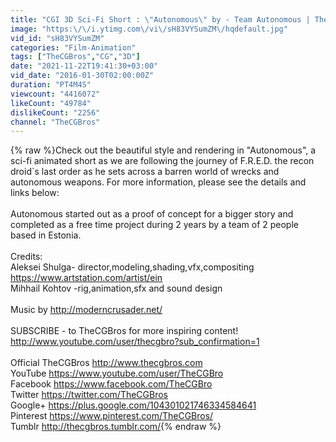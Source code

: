 ```yaml
---
title: "CGI 3D Sci-Fi Short : \"Autonomous\" by - Team Autonomous | TheCGBros"
image: "https:\/\/i.ytimg.com\/vi\/sH83VYSumZM\/hqdefault.jpg"
vid_id: "sH83VYSumZM"
categories: "Film-Animation"
tags: ["TheCGBros","CG","3D"]
date: "2021-11-22T19:41:30+03:00"
vid_date: "2016-01-30T02:00:00Z"
duration: "PT4M4S"
viewcount: "4416072"
likeCount: "49784"
dislikeCount: "2256"
channel: "TheCGBros"
---
```

{% raw %}Check out the beautiful style and rendering in &quot;Autonomous&quot;, a sci-fi animated short as we are following the journey of F.R.E.D. the recon droid`s last order as he sets across a barren world of wrecks and autonomous weapons. For more information, please see the details and links below:<br /><br />Autonomous started out as a proof of concept for a bigger story and completed as a free time project during 2 years by a team of 2 people based in Estonia.<br /><br />Credits:<br />Aleksei Shulga- director,modeling,shading,vfx,compositing<br /><a rel="nofollow" target="blank" href="https://www.artstation.com/artist/ein">https://www.artstation.com/artist/ein</a><br />Mihhail Kohtov -rig,animation,sfx and sound design<br /><br />Music by  <a rel="nofollow" target="blank" href="http://moderncrusader.net/">http://moderncrusader.net/</a><br /><br />SUBSCRIBE - to TheCGBros for more inspiring content!<br /><a rel="nofollow" target="blank" href="http://www.youtube.com/user/thecgbro?sub_confirmation=1">http://www.youtube.com/user/thecgbro?sub_confirmation=1</a><br /><br />Official TheCGBros <a rel="nofollow" target="blank" href="http://www.thecgbros.com">http://www.thecgbros.com</a><br />YouTube <a rel="nofollow" target="blank" href="https://www.youtube.com/user/TheCGBro">https://www.youtube.com/user/TheCGBro</a><br />Facebook <a rel="nofollow" target="blank" href="https://www.facebook.com/TheCGBro">https://www.facebook.com/TheCGBro</a><br />Twitter <a rel="nofollow" target="blank" href="https://twitter.com/TheCGBros">https://twitter.com/TheCGBros</a><br />Google+ <a rel="nofollow" target="blank" href="https://plus.google.com/104301021746334584641">https://plus.google.com/104301021746334584641</a><br />Pinterest <a rel="nofollow" target="blank" href="https://www.pinterest.com/TheCGBros/">https://www.pinterest.com/TheCGBros/</a><br />Tumblr <a rel="nofollow" target="blank" href="http://thecgbros.tumblr.com/">http://thecgbros.tumblr.com/</a>{% endraw %}
